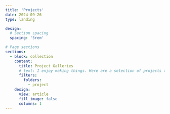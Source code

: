 ```yaml
---
title: 'Projects'
date: 2024-09-26
type: landing

design:
  # Section spacing
  spacing: '5rem'

# Page sections
sections:
  - block: collection
    content:
      title: Project Galleries
      # text: I enjoy making things. Here are a selection of projects that I have worked on over the years.
      filters:
        folders:
          - project
    design:
      view: article
      fill_image: false
      columns: 1
---
```

